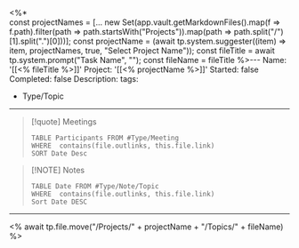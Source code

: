 <%*  
const projectNames = [... new Set(app.vault.getMarkdownFiles().map(f => f.path).filter(path => path.startsWith("Projects")).map(path => path.split("/")[1].split(".")[0]))];
const projectName = (await tp.system.suggester((item) => item, projectNames, true, "Select Project Name")); 
const fileTitle = await tp.system.prompt("Task Name", ""); 
const fileName = fileTitle
%>---
Name: '[[<% fileTitle %>]]'
Project: '[[<% projectName %>]]'
Started: false
Completed: false
Description: 
tags:
  - Type/Topic
---

> [!quote] Meetings
> ```dataview
> TABLE Participants FROM #Type/Meeting
> WHERE  contains(file.outlinks, this.file.link)
> SORT Date Desc
> ```

> [!NOTE] Notes
> ```dataview
> TABLE Date FROM #Type/Note/Topic 
> WHERE  contains(file.outlinks, this.file.link)
> Sort Date DESC
> ```
> 

------------------------------


<% await tp.file.move("/Projects/" + projectName + "/Topics/" + fileName) %>